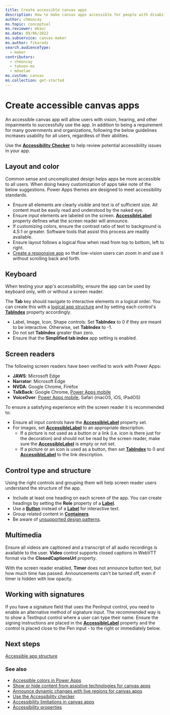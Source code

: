 ```yaml
---
title: Create accessible canvas apps
description: How to make canvas apps accessible for people with disabilities
author: chmoncay
ms.topic: conceptual
ms.reviewer: mkaur
ms.date: 09/06/2022
ms.subservice: canvas-maker
ms.author: fikaradz
search.audienceType: 
  - maker
contributors:
  - chmoncay
  - tahoon-ms
  - mduelae
ms.custom: canvas
ms.collection: get-started
---
```

# Create accessible canvas apps

An accessible canvas app will allow users with vision, hearing, and other impairments to successfully use the app. In addition to being a requirement for many governments and organizations, following the below guidelines increases usability for all users, regardless of their abilities.

Use the **[Accessibility Checker](accessibility-checker.md)** to help review potential accessibility issues in your app. 

## Layout and color
Common sense and uncomplicated design helps apps be more accessible to all users. When doing heavy customization of apps take note of the below suggestions. Power Apps themes are designed to meet accessibility standards.
- Ensure all elements are clearly visible and text is of sufficient size.  All content must be easily read and understood by the naked eye.
- Ensure input elements are labeled on the screen. **[AccessibleLabel](controls/properties-accessibility.md)** property defines what the screen reader will announce.
- If customizing colors, ensure the contrast ratio of text to background is 4.5:1 or greater. Software tools that assist this process are readily available.
- Ensure layout follows a logical flow when read from top to bottom, left to right.
- [Create a responsive app](build-responsive-apps.md) so that low-vision users can zoom in and use it without scrolling back and forth.

## Keyboard

When testing your app's accessibility, ensure the app can be used by keyboard only, with or without a screen reader.

The **Tab** key should navigate to interactive elements in a logical order. You can create this with a [logical app structure](accessible-apps-structure.md#logical-control-order) and by setting each control's **[TabIndex](controls/properties-accessibility.md)** property accordingly.
- Label, Image, Icon, Shape controls: Set **TabIndex** to 0 if they are meant to be interactive. Otherwise, set **TabIndex** to -1.
- Do not set **TabIndex** greater than zero.
- Ensure that the **Simplified tab index** app setting is enabled.

## Screen readers

The following screen readers have been verified to work with Power Apps:

- **JAWS**: Microsoft Edge
- **Narrator**: Microsoft Edge
- **NVDA**: Google Chrome, Firefox
- **TalkBack**: Google Chrome, [Power Apps mobile](../../mobile/run-powerapps-on-mobile.md)
- **VoiceOver**: [Power Apps mobile](../../mobile/run-powerapps-on-mobile.md), Safari (macOS, iOS, iPadOS)

To ensure a satisfying experience with the screen reader it is recommended to:

- Ensure all input controls have the **[AccessibleLabel](controls/properties-accessibility.md)** property set.
- For images, set **[AccessibleLabel](controls/properties-accessibility.md)** to an appropriate description.
  - If a picture is not used as a button or a link (i.e. icon is there just for the decoration) and should not be read by the screen reader, make sure the **[AccessibleLabel](controls/properties-accessibility.md)** is empty or not set.
  - If a picture or an icon is used as a button, then set **[TabIndex](controls/properties-accessibility.md)** to 0 and **[AccessibleLabel](controls/properties-accessibility.md)** to the link description.

## Control type and structure
Using the right controls and grouping them will help screen reader users understand the structure of the app.

- Include at least one heading on each screen of the app. You can create headings by setting the **Role** property of a **[Label](controls/control-text-box.md)**.
- Use a **[Button](controls/control-button.md)** instead of a **[Label](controls/control-text-box.md)** for interactive text.
- Group related content in **[Containers](controls/control-container.md)**.
- Be aware of [unsupported design patterns](accessible-apps-limitations.md).

## Multimedia
Ensure all videos are captioned and a transcript of all audio recordings is available to the user. **Video** control supports closed captions in WebVTT format via the **ClosedCaptionsUrl** property.

With the screen reader enabled, **Timer** does not announce button text, but how much time has passed. Announcements can't be turned off, even if timer is hidden with low opacity.

## Working with signatures
If you have a signature field that uses the PenInput control, you need to enable an alternative method of signature input. The recommended way is to show a TextInput control where a user can type their name.  Ensure the signing instructions are placed in the **[AccessibleLabel](controls/properties-accessibility.md)** property and the control is placed close to the Pen input - to the right or immediately below.

## Next steps

[Accessible app structure](accessible-apps-structure.md)

### See also

- [Accessible colors in Power Apps](accessible-apps-color.md)
- [Show or hide content from assistive technologies for canvas apps](accessible-apps-content-visibility.md)
- [Announce dynamic changes with live regions for canvas apps](accessible-apps-live-regions.md)
- [Use the Accessibility checker](accessibility-checker.md)
- [Accessibility limitations in canvas apps](accessible-apps-limitations.md)
- [Accessibility properties](controls/properties-accessibility.md)
